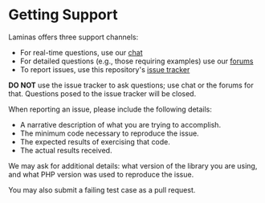 # Getting Support

Laminas offers three support channels:

- For real-time questions, use our
  [chat](https://laminas.slack.com)
- For detailed questions (e.g., those requiring examples) use our
  [forums](https://discourse.laminas.dev/c/questions/{org})
- To report issues, use this repository's
  [issue tracker](https://github.com/{org}/{repo}/issues/new)

**DO NOT** use the issue tracker to ask questions; use chat or the forums for
that. Questions posed to the issue tracker will be closed.

When reporting an issue, please include the following details:

- A narrative description of what you are trying to accomplish.
- The minimum code necessary to reproduce the issue.
- The expected results of exercising that code.
- The actual results received.

We may ask for additional details: what version of the library you are using,
and what PHP version was used to reproduce the issue.

You may also submit a failing test case as a pull request.
